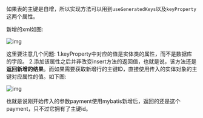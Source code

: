 如果表的主键是自增，所以实现方法可以用到`useGeneratedKeys`以及`keyProperty`这两个属性。

新增的xml如图:

![img](https://img-blog.csdnimg.cn/20200826215034126.png#pic_center)

这里要注意几个问题:
1.keyProperty中对应的值是实体类的属性，而不是数据库的字段。
2.添加该属性之后并非改变insert方法的返回值，也就是说，该方法还是**返回新增的结果**。而如果需要获取新增行的主键ID，直接使用传入的实体对象的主键对应属性的值。如下图:

![img](https://img-blog.csdnimg.cn/20200826215835683.png#pic_center)

也就是说刚开始传入的参数payment使用mybatis新增后，返回的还是这个payment，只不过它拥有了主键id。

